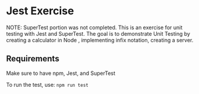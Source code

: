 # Jest Exercise
NOTE: SuperTest portion was not completed.
This is an exercise for unit testing with Jest and SuperTest. The goal is to demonstrate Unit Testing by creating a calculator in Node , implementing infix notation, creating a server.
## Requirements
Make sure to have npm, Jest, and SuperTest


To run the test, use:
`npm run test`